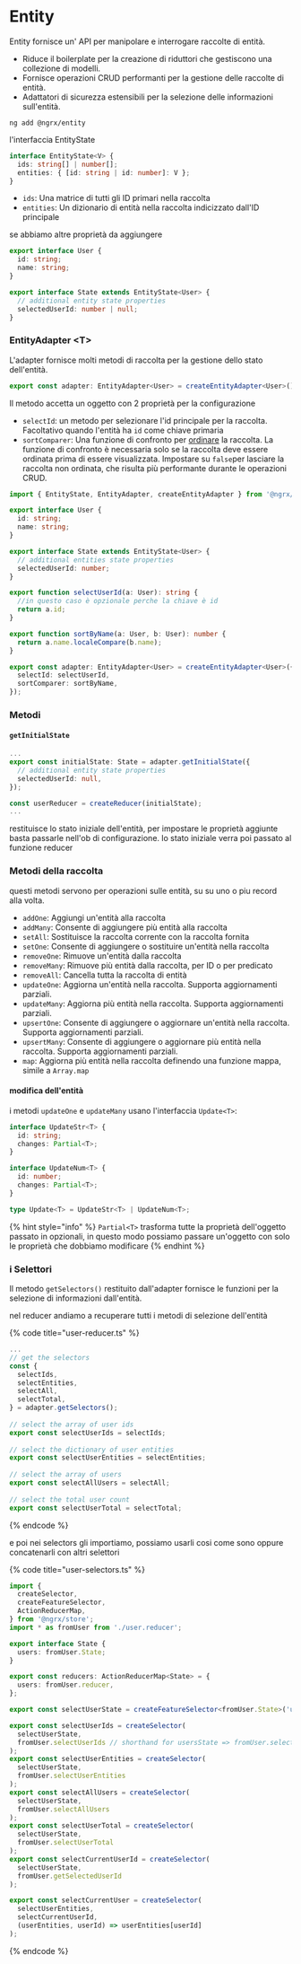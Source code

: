 # Entity

Entity fornisce un' API per manipolare e interrogare raccolte di entità.

* Riduce il boilerplate per la creazione di riduttori che gestiscono una collezione di modelli.
* Fornisce operazioni CRUD performanti per la gestione delle raccolte di entità.
* Adattatori di sicurezza estensibili per la selezione delle informazioni sull'entità.

```text
ng add @ngrx/entity
```

l'interfaccia EntityState

```typescript
interface EntityState<V> {
  ids: string[] | number[];
  entities: { [id: string | id: number]: V };
}
```

* `ids`: Una matrice di tutti gli ID primari nella raccolta
* `entities`: Un dizionario di entità nella raccolta indicizzato dall'ID principale

se abbiamo altre proprietà da aggiungere 

```typescript
export interface User {
  id: string;
  name: string;
}

export interface State extends EntityState<User> {
  // additional entity state properties
  selectedUserId: number | null;
}
```

### EntityAdapter &lt;T&gt; <a id="entityadaptert"></a>

L'adapter fornisce molti metodi di raccolta per la gestione dello stato dell'entità.

```typescript
export const adapter: EntityAdapter<User> = createEntityAdapter<User>();
```

Il metodo accetta un oggetto con 2 proprietà per la configurazione

* `selectId`: un metodo per selezionare l'id principale per la raccolta. Facoltativo quando l'entità ha `id` come chiave primaria 
* `sortComparer`: Una funzione di confronto per [ordinare](https://developer.mozilla.org/en-US/docs/Web/JavaScript/Reference/Global_Objects/Array/sort) la raccolta. La funzione di confronto è necessaria solo se la raccolta deve essere ordinata prima di essere visualizzata. Impostare su `false`per lasciare la raccolta non ordinata, che risulta più performante durante le operazioni CRUD.

```typescript
import { EntityState, EntityAdapter, createEntityAdapter } from '@ngrx/entity';

export interface User {
  id: string;
  name: string;
}

export interface State extends EntityState<User> {
  // additional entities state properties
  selectedUserId: number;
}

export function selectUserId(a: User): string {
  //in questo caso è opzionale perche la chiave è id
  return a.id;
}

export function sortByName(a: User, b: User): number {
  return a.name.localeCompare(b.name);
}

export const adapter: EntityAdapter<User> = createEntityAdapter<User>({
  selectId: selectUserId,
  sortComparer: sortByName,
});
```

### Metodi

#### `getInitialState` <a id="getinitialstate"></a>

```typescript
...
export const initialState: State = adapter.getInitialState({
  // additional entity state properties
  selectedUserId: null,
});

const userReducer = createReducer(initialState);
...
```

restituisce lo stato iniziale dell'entità, per impostare le proprietà aggiunte basta passarle nell'ob di configurazione. lo stato iniziale verra poi passato al funzione reducer

### Metodi della raccolta

questi metodi servono per operazioni sulle entità, su su uno o piu record alla volta. 



* `addOne`: Aggiungi un'entità alla raccolta
* `addMany`: Consente di aggiungere più entità alla raccolta
* `setAll`: Sostituisce la raccolta corrente con la raccolta fornita
* `setOne`: Consente di aggiungere o sostituire un'entità nella raccolta
* `removeOne`: Rimuove un'entità dalla raccolta
* `removeMany`: Rimuove più entità dalla raccolta, per ID o per predicato
* `removeAll`: Cancella tutta la raccolta di entità
* `updateOne`: Aggiorna un'entità nella raccolta. Supporta aggiornamenti parziali.
* `updateMany`: Aggiorna più entità nella raccolta. Supporta aggiornamenti parziali.
* `upsertOne`: Consente di aggiungere o aggiornare un'entità nella raccolta. Supporta aggiornamenti parziali.
* `upsertMany`: Consente di aggiungere o aggiornare più entità nella raccolta. Supporta aggiornamenti parziali.
* `map`: Aggiorna più entità nella raccolta definendo una funzione mappa, simile a `Array.map`

#### modifica dell'entità

i metodi `updateOne` e `updateMany` usano l'interfaccia `Update<T>`:

```typescript
interface UpdateStr<T> {
  id: string;
  changes: Partial<T>;
}

interface UpdateNum<T> {
  id: number;
  changes: Partial<T>;
}

type Update<T> = UpdateStr<T> | UpdateNum<T>;
```

{% hint style="info" %}
`Partial<T>`  trasforma tutte la proprietà dell'oggetto passato in opzionali, in questo modo possiamo passare un'oggetto con solo le proprietà che dobbiamo modificare
{% endhint %}

### i Selettori

Il metodo `getSelectors()`   restituito dall'adapter  fornisce le funzioni per la selezione di informazioni dall'entità.

nel reducer andiamo a recuperare tutti i metodi di selezione dell'entità

{% code title="user-reducer.ts" %}
```typescript
...
// get the selectors
const {
  selectIds,
  selectEntities,
  selectAll,
  selectTotal,
} = adapter.getSelectors();
 
// select the array of user ids
export const selectUserIds = selectIds;
 
// select the dictionary of user entities
export const selectUserEntities = selectEntities;
 
// select the array of users
export const selectAllUsers = selectAll;
 
// select the total user count
export const selectUserTotal = selectTotal;
```
{% endcode %}

e poi nei selectors gli importiamo, possiamo usarli cosi come sono oppure concatenarli con altri selettori

{% code title="user-selectors.ts" %}
```typescript
import {
  createSelector,
  createFeatureSelector,
  ActionReducerMap,
} from '@ngrx/store';
import * as fromUser from './user.reducer';

export interface State {
  users: fromUser.State;
}

export const reducers: ActionReducerMap<State> = {
  users: fromUser.reducer,
};

export const selectUserState = createFeatureSelector<fromUser.State>('users');

export const selectUserIds = createSelector(
  selectUserState,
  fromUser.selectUserIds // shorthand for usersState => fromUser.selectUserIds(usersState)
);
export const selectUserEntities = createSelector(
  selectUserState,
  fromUser.selectUserEntities
);
export const selectAllUsers = createSelector(
  selectUserState,
  fromUser.selectAllUsers
);
export const selectUserTotal = createSelector(
  selectUserState,
  fromUser.selectUserTotal
);
export const selectCurrentUserId = createSelector(
  selectUserState,
  fromUser.getSelectedUserId
);

export const selectCurrentUser = createSelector(
  selectUserEntities,
  selectCurrentUserId,
  (userEntities, userId) => userEntities[userId]
);
```
{% endcode %}

